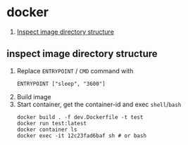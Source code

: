 # docker
1. [Inspect image directory structure](#inspect_image_directory_structure)


## inspect image directory structure
1. Replace `ENTRYPOINT` / `CMD` command with
    ```
    ENTRYPOINT ["sleep", "3600"]
    ```
1. Build image
1. Start container, get the container-id and exec `shell`/`bash`
    ```
    docker build . -f dev.Dockerfile -t test
    docker run test:latest
    docker container ls
    docker exec -it 12c23fad6baf sh # or bash
    ```